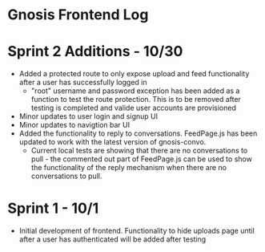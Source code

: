 # Gnosis Frontend Log

# Sprint 2 Additions - 10/30
- Added a protected route to only expose upload and feed functionality after a user has successfully logged in
    - "root" username and password exception has been added as a function to test the route protection. This is to be removed after testing is completed and valide user accounts are provisioned 
- Minor updates to user login and signup UI 
- Minor updates to navigtion bar UI 
- Added the functionality to reply to conversations. FeedPage.js has been updated to work with the latest version of gnosis-convo.
    - Current local tests are showing that there are no conversations to pull - the commented out part of FeedPage.js can be used to show the functionality of the reply mechanism when there are no conversations to pull. 

# Sprint 1 - 10/1
- Initial development of frontend. Functionality to hide uploads page until after a user has authenticated will be added after testing
